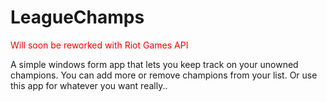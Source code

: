 # LeagueChamps
<p style="color:red;">Will soon be reworked with Riot Games API </p>
A simple windows form app that lets you keep track on your unowned champions. You can add more or remove champions from your list. Or use this app for whatever you want really..
